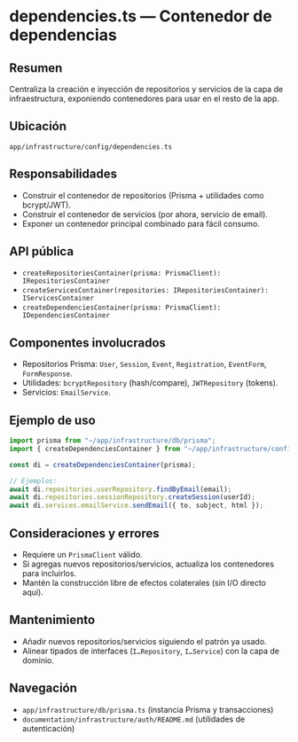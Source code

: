 # dependencies.ts — Contenedor de dependencias

## Resumen
Centraliza la creación e inyección de repositorios y servicios de la capa de infraestructura, exponiendo contenedores para usar en el resto de la app.

## Ubicación
`app/infrastructure/config/dependencies.ts`

## Responsabilidades
- Construir el contenedor de repositorios (Prisma + utilidades como bcrypt/JWT).
- Construir el contenedor de servicios (por ahora, servicio de email).
- Exponer un contenedor principal combinado para fácil consumo.

## API pública
- `createRepositoriesContainer(prisma: PrismaClient): IRepositoriesContainer`
- `createServicesContainer(repositories: IRepositoriesContainer): IServicesContainer`
- `createDependenciesContainer(prisma: PrismaClient): IDependenciesContainer`

## Componentes involucrados
- Repositorios Prisma: `User`, `Session`, `Event`, `Registration`, `EventForm`, `FormResponse`.
- Utilidades: `bcryptRepository` (hash/compare), `JWTRepository` (tokens).
- Servicios: `EmailService`.

## Ejemplo de uso
```ts
import prisma from "~/app/infrastructure/db/prisma";
import { createDependenciesContainer } from "~/app/infrastructure/config/dependencies";

const di = createDependenciesContainer(prisma);

// Ejemplos:
await di.repositories.userRepository.findByEmail(email);
await di.repositories.sessionRepository.createSession(userId);
await di.services.emailService.sendEmail({ to, subject, html });
```

## Consideraciones y errores
- Requiere un `PrismaClient` válido.
- Si agregas nuevos repositorios/servicios, actualiza los contenedores para incluirlos.
- Mantén la construcción libre de efectos colaterales (sin I/O directo aquí).

## Mantenimiento
- Añadir nuevos repositorios/servicios siguiendo el patrón ya usado.
- Alinear tipados de interfaces (`I…Repository`, `I…Service`) con la capa de dominio.

## Navegación
- `app/infrastructure/db/prisma.ts` (instancia Prisma y transacciones)
- `documentation/infrastructure/auth/README.md` (utilidades de autenticación)